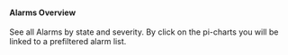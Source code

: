 #### Alarms Overview

See all Alarms by state and severity. By click on the pi-charts you will be linked to a prefiltered alarm list.
